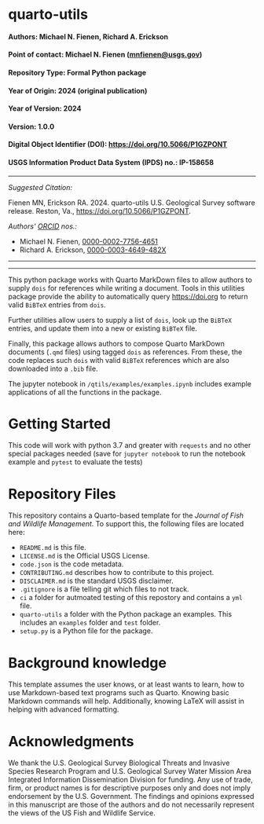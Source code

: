 # quarto-utils

#### Authors:          Michael N. Fienen, Richard A. Erickson
#### Point of contact: Michael N. Fienen (mnfienen@usgs.gov)
#### Repository Type:  Formal Python package
#### Year of Origin:   2024 (original publication)
#### Year of Version:  2024
#### Version:          1.0.0 
#### Digital Object Identifier (DOI): https://doi.org/10.5066/P1GZPONT
#### USGS Information Product Data System (IPDS) no.: IP-158658

***

_Suggested Citation:_

Fienen MN, Erickson RA. 2024.
quarto-utils
U.S. Geological Survey software release. Reston, Va.,
https://doi.org/10.5066/P1GZPONT.

_Authors' [ORCID](https://orcid.org) nos.:_

- Michael N. Fienen, [0000-0002-7756-4651](https://orcid.org/0000-0002-7756-4651)
- Richard A. Erickson, [0000-0003-4649-482X](https://orcid.org/0000-0003-4649-482X)


***
***

This python package works with Quarto MarkDown files to allow authors to supply `dois` for references while writing a document. Tools in this utilities package provide the ability to automatically query https://doi.org to return valid `BiBTeX` entries from `dois`. 

Further utilities allow users to supply a list of `dois`, look up the `BiBTeX` entries, and update them into a new or existing `BiBTeX` file.

Finally, this package allows authors to compose Quarto MarkDown documents (`.qmd` files) using tagged `dois` as references. From these, the code replaces such `dois` with valid `BiBTeX` references which are also downloaded into a `.bib` file.

The jupyter notebook in `/qtils/examples/examples.ipynb` includes example applications of all the functions in the package.

# Getting Started

This code will work with python 3.7 and greater with `requests` and no other special packages needed (save for `jupyter notebook` to run the notebook example and `pytest` to evaluate the tests)

# Repository Files

This repository contains a Quarto-based template for the _Journal of Fish and Wildlife Management_.
To support this, the following files are located here:

- `README.md` is this file.
- `LICENSE.md` is the Official USGS License. 
- `code.json` is the code metadata.
- `CONTRIBUTING.md` describes how to contribute to this project.
- `DISCLAIMER.md` is the standard USGS disclaimer.
- `.gitignore` is a file telling git which files to not track.
- `ci` a folder for autmoated testing of this repostory and contains a `yml` file.
- `quarto-utils` a folder with the Python package an examples. This includes an `examples` folder and `test` folder.
- `setup.py` is a Python file for the package.

# Background knowledge

This template assumes the user knows, or at least wants to learn, how to use Markdown-based text programs such as Quarto.
Knowing basic Markdown commands will help.
Additionally, knowing LaTeX will assist in helping with advanced formatting.

# Acknowledgments

We thank the U.S. Geological Survey Biological Threats and Invasive Species Research Program and U.S. Geological Survey Water Mission Area Integrated Information Dissemination Division for funding.
Any use of trade, firm, or product names is for descriptive purposes only and does not imply endorsement by the U.S. Government.
The findings and opinions expressed in this manuscript are those of the authors and do not necessarily represent the views of the US Fish and Wildlife Service.

[quarto]: https://quarto.org/
